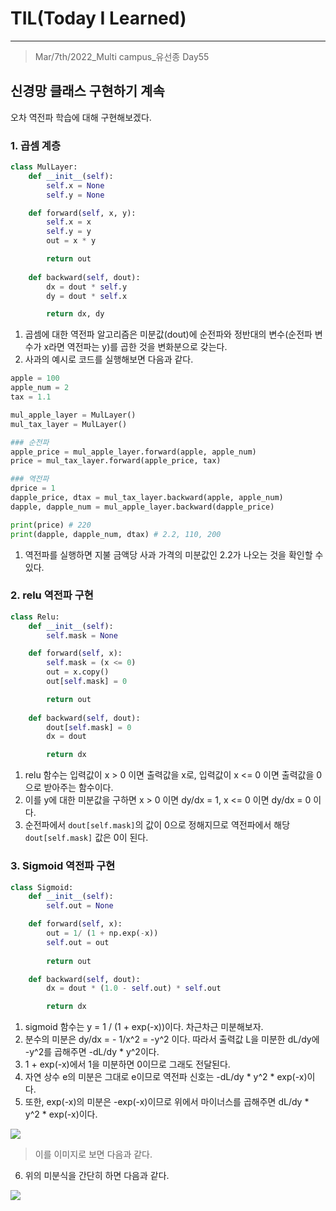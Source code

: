 # TIL(Today I Learned)

___

> Mar/7th/2022_Multi campus_유선종 Day55

## 신경망 클래스 구현하기 계속
오차 역전파 학습에 대해 구현해보겠다.

### 1. 곱셈 계층
```python
class MulLayer:
    def __init__(self):
        self.x = None
        self.y = None

    def forward(self, x, y):
        self.x = x
        self.y = y
        out = x * y

        return out
    
    def backward(self, dout):
        dx = dout * self.y
        dy = dout * self.x

        return dx, dy
```
1. 곱셈에 대한 역전파 알고리즘은 미분값(dout)에 순전파와 정반대의 변수(순전파 변수가 x라면 역전파는 y)를 곱한 것을 변화분으로 갖는다.
2. 사과의 예시로 코드를 실행해보면 다음과 같다.

```python
apple = 100
apple_num = 2
tax = 1.1

mul_apple_layer = MulLayer()
mul_tax_layer = MulLayer()

### 순전파
apple_price = mul_apple_layer.forward(apple, apple_num)
price = mul_tax_layer.forward(apple_price, tax)

### 역전파
dprice = 1
dapple_price, dtax = mul_tax_layer.backward(apple, apple_num)
dapple, dapple_num = mul_apple_layer.backward(dapple_price)

print(price) # 220
print(dapple, dapple_num, dtax) # 2.2, 110, 200
```
1. 역전파를 실행하면 지불 금액당 사과 가격의 미분값인 2.2가 나오는 것을 확인할 수 있다.

### 2. relu 역전파 구현
```python
class Relu:
    def __init__(self):
        self.mask = None

    def forward(self, x):
        self.mask = (x <= 0)
        out = x.copy()
        out[self.mask] = 0

        return out
    
    def backward(self, dout):
        dout[self.mask] = 0
        dx = dout

        return dx
```
1. relu 함수는 입력값이 x > 0 이면 출력값을 x로, 입력값이 x <= 0 이면 출력값을 0으로 받아주는 함수이다.
2. 이를 y에 대한 미분값을 구하면 x > 0 이면 dy/dx = 1, x <= 0 이면 dy/dx = 0 이다.
3. 순전파에서 `dout[self.mask]`의 값이 0으로 정해지므로 역전파에서 해당 `dout[self.mask]` 값은 0이 된다.

### 3. Sigmoid 역전파 구현
```python
class Sigmoid:
    def __init__(self):
        self.out = None

    def forward(self, x):
        out = 1/ (1 + np.exp(-x))
        self.out = out
    
        return out

    def backward(self, dout):
        dx = dout * (1.0 - self.out) * self.out

        return dx
```
1. sigmoid 함수는 y = 1 / (1 + exp(-x))이다. 차근차근 미분해보자.
2. 분수의 미분은 dy/dx = - 1/x^2 = -y^2 이다. 따라서 출력값 L을 미분한 dL/dy에 -y^2를 곱해주면 -dL/dy * y^2이다.
3. 1 + exp(-x)에서 1을 미분하면 0이므로 그래도 전달된다.
4. 자연 상수 e의 미분은 그대로 e이므로 역전파 신호는 -dL/dy * y^2 * exp(-x)이다.
5. 또한, exp(-x)의 미분은 -exp(-x)이므로 위에서 마이너스를 곱해주면 dL/dy * y^2 * exp(-x)이다.

<img src="https://user-images.githubusercontent.com/97590480/157054340-98dd2c54-bc93-4c8f-8894-01897e383370.png">

> 이를 이미지로 보면 다음과 같다.

6. 위의 미분식을 간단히 하면 다음과 같다.

<img src="https://user-images.githubusercontent.com/97590480/157054551-10b3b44b-1687-4d03-b273-9e1520a7d681.png">

